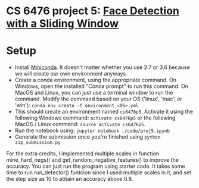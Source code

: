 # CS 6476 project 5: [Face Detection with a Sliding Window](https://www.cc.gatech.edu/~hays/compvision/proj5/)

# Setup
- Install [Miniconda](https://conda.io/miniconda). It doesn't matter whether you use 2.7 or 3.6 because we will create our own environment anyways.
- Create a conda environment, using the appropriate command. On Windows, open the installed "Conda prompt" to run this command. On MacOS and Linux, you can just use a terminal window to run the command. Modify the command based on your OS ('linux', 'mac', or 'win'): `conda env create -f environment_<OS>.yml`
- This should create an environment named `cs6476p5`. Activate it using the following Windows command: `activate cs6476p5` or the following MacOS / Linux command: `source activate cs6476p5`.
- Run the notebook using: `jupyter notebook ./code/proj5.ipynb`
- Generate the submission once you're finished using `python zip_submission.py`

For the extra credits, I implemented multiple scales in function mine_hard_negs() and get_random_negative_features() to improve the accuracy. You can just run the program using starter code. It takes some time to run run_detector() funtcion since I used multiple scales in it, and set the step size as 10 to abtain an accuracy above 0.8.
